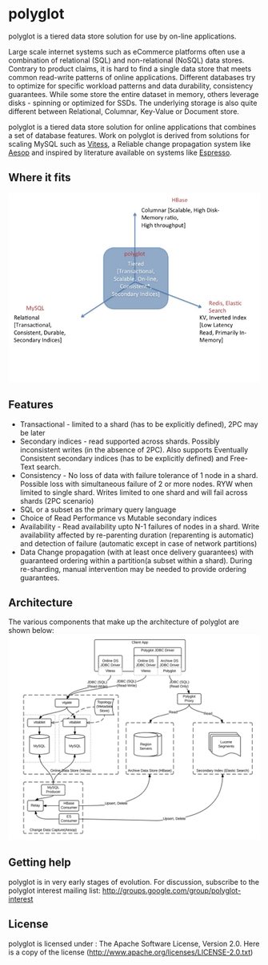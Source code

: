 polyglot
=======
polyglot is a tiered data store solution for use by on-line applications.

Large scale internet systems such as eCommerce platforms often use a combination of relational (SQL) and non-relational (NoSQL) data stores. 
Contrary to product claims, it is hard to find a single data store that meets common read-write patterns of online applications. 
Different databases try to optimize for specific workload patterns and data durability, consistency guarantees. While some store the entire dataset in memory, 
others leverage disks - spinning or optimized for SSDs. The underlying storage is also quite different between Relational, Columnar, Key-Value or Document store.

polyglot is a tiered data store solution for online applications that combines a set of database features. Work on polyglot is derived from
solutions for scaling MySQL such as [Vitess](https://github.com/youtube/vitess), a Reliable change propagation system like [Aesop](https://github.com/Flipkart/aesop) 
and inspired by literature available on systems like [Espresso](https://engineering.linkedin.com/espresso/introducing-espresso-linkedins-hot-new-distributed-document-store).

## Where it fits
![polyglot infographic](https://github.com/flipkart-incubator/polyglot/raw/master/docs/polyglot_infographic.jpg)

## Features
* Transactional - limited to a shard (has to be explicitly defined), 2PC may be later
* Secondary indices - read supported across shards. Possibly inconsistent writes (in the absence of 2PC). Also supports Eventually Consistent secondary indices (has to be explicitly defined) and Free-Text search.
* Consistency - No loss of data with failure tolerance of 1 node in a shard. Possible loss with simultaneous failure of 2 or more nodes. RYW when limited to single shard. Writes limited to one shard and will fail across shards (2PC scenario)
* SQL or a subset as the primary query language
* Choice of Read Performance vs Mutable secondary indices
* Availability - Read availability upto N-1 failures of nodes in a shard. Write availability affected by re-parenting duration (reparenting is automatic) and detection of failure (automatic except in case of network partitions)
* Data Change propagation (with at least once delivery guarantees) with guaranteed ordering within a partition(a subset within a shard). During re-sharding, manual intervention may be needed to provide ordering guarantees.

## Architecture
The various components that make up the architecture of polyglot are shown below:
![polyglot architecture](https://github.com/flipkart-incubator/polyglot/raw/master/docs//polyglot_architecture.png)

## Getting help
polyglot is in very early stages of evolution. For discussion, subscribe to the polyglot interest mailing list: http://groups.google.com/group/polyglot-interest

## License
polyglot is licensed under : The Apache Software License, Version 2.0. Here is a copy of the license (http://www.apache.org/licenses/LICENSE-2.0.txt)

